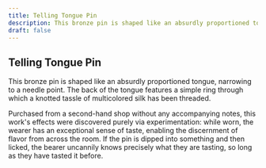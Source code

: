 ```yaml
---
title: Telling Tongue Pin
description: This bronze pin is shaped like an absurdly proportioned tongue, narrowing to a needle point. The...
draft: false
---
```


## Telling Tongue Pin

This bronze pin is shaped like an absurdly proportioned tongue, narrowing to a needle point. The
back of the tongue features a simple ring through which a knotted tassle of multicolored silk
has been threaded.

Purchased from a second-hand shop without any accompanying notes, this work's effects were
discovered purely via experimentation: while worn, the wearer has an exceptional sense of taste,
enabling the discernment of flavor from across the room. If the pin is dipped into something and
then licked, the bearer uncannily knows precisely what they are tasting, so long as they have
tasted it before.
